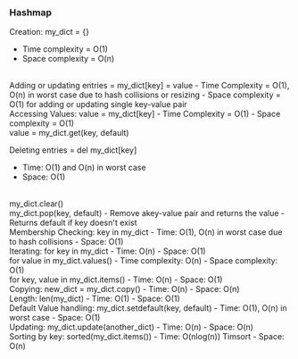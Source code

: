 ### Hashmap

Creation: my_dict = {}
- Time complexity = O(1)
- Space complexity = O(n)

<br />
Adding or updating entries = my_dict[key] = value
- Time Complexity = O(1), O(n) in worst case due to hash collisions or resizing
- Space complexity = O(1) for adding or updating single key-value pair

<br />
Accessing Values: value = my_dict[key]
- Time Complexity = O(1)
- Space complexity = O(1)

<br />
value = my_dict.get(key, default)
<br />

Deleting entries = del my_dict[key]
- Time: O(1) and O(n) in worst case
- Space: O(1)
<br />
my_dict.clear()
<br />
my_dict.pop(key, default)
- Remove akey-value pair and returns the value
- Returns default if key doesn't exist

<br />
Membership Checking: key in my_dict
- Time: O(1), O(n) in worst case due to hash collisions
- Space: O(1)

<br />
Iterating: for key in my_dict
- Time: O(n)
- Space: O(1)
<br />
for value in my_dict.values()
- Time complexity: O(n)
- Space complexity: O(1)
<br />
for key, value in my_dict.items()
- Time: O(n)
- Space: O(1)
<br />
Copying: new_dict = my_dict.copy()
- Time: O(n)
- Space: O(n)
<br />
Length: len(my_dict)
- Time: O(1)
- Space: O(1)
<br />
Default Value handling: my_dict.setdefault(key, default)
- Time: O(1), O(n) in worst case
- Space: O(1)
<br />
Updating: my_dict.update(another_dict)
- Time: O(n)
- Space: O(n)
<br />
Sorting by key: sorted(my_dict.items())
- Time: O(nlog(n)) Timsort
- Space: O(n)

